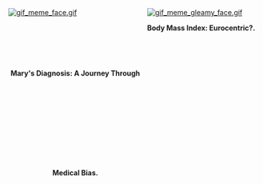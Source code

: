 
<div style="display: flex; flex-direction: row;">
    <div style="flex: 1; margin-right: 10px;">
        <a href="blog_post_one">
            <img alt="gif_meme_face.gif" src="https://github.com/23W-GBAC/Azukaego_blog/blob/main/blog_gif/gif_meme_face.gif?raw=true" />
        </a>
        <p align="center" style="line-height: 200px;"><b>Mary's Diagnosis: A Journey Through Medical Bias.</b></p>
    </div>
    <div style="display: flex; flex-direction: row;">
    <div style="flex: 1; margin-right: 10px;">
        <a href="blog_post_two">
            <img alt="gif_meme_gleamy_face.gif" src="https://github.com/23W-GBAC/Azukaego_blog/blob/main/blog_gif/gif_meme_gleamy_face.gif?raw=true" />
        </a>
        <p><b>Body Mass Index: Eurocentric?.</b></p>
    </div>
</div>

